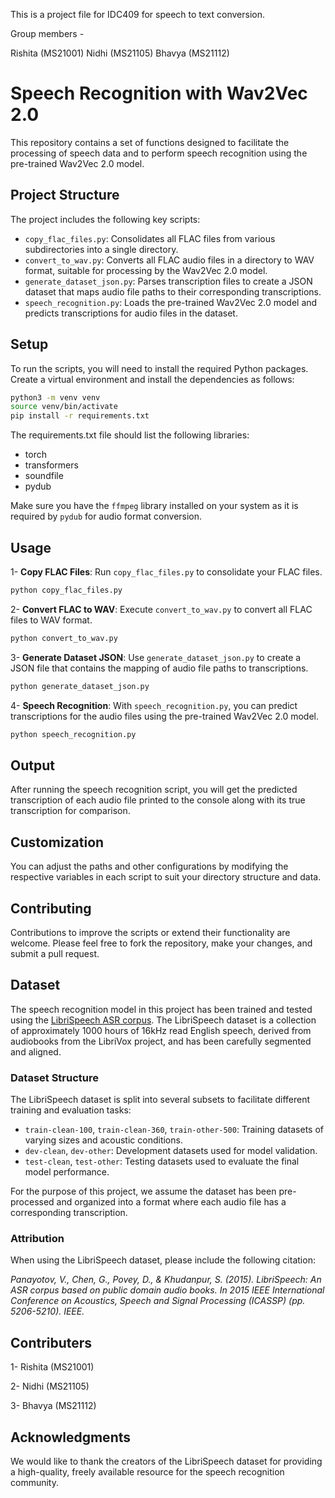 This is a project file for IDC409 for speech to text conversion.

Group members - 

Rishita (MS21001) 
Nidhi (MS21105)
Bhavya (MS21112)

# Speech Recognition with Wav2Vec 2.0

This repository contains a set of functions designed to facilitate the processing of speech data and to perform speech recognition using the pre-trained Wav2Vec 2.0 model.

## Project Structure

The project includes the following key scripts:

- `copy_flac_files.py`: Consolidates all FLAC files from various subdirectories into a single directory.
- `convert_to_wav.py`: Converts all FLAC audio files in a directory to WAV format, suitable for processing by the Wav2Vec 2.0 model.
- `generate_dataset_json.py`: Parses transcription files to create a JSON dataset that maps audio file paths to their corresponding transcriptions.
- `speech_recognition.py`: Loads the pre-trained Wav2Vec 2.0 model and predicts transcriptions for audio files in the dataset.

## Setup

To run the scripts, you will need to install the required Python packages. Create a virtual environment and install the dependencies as follows:

```bash
python3 -m venv venv
source venv/bin/activate
pip install -r requirements.txt
```

The requirements.txt file should list the following libraries:

- torch
- transformers
- soundfile
- pydub

Make sure you have the `ffmpeg` library installed on your system as it is required by `pydub` for audio format conversion.

## Usage

1- **Copy FLAC Files**: Run `copy_flac_files.py` to consolidate your FLAC files. 
```python
python copy_flac_files.py
```

2- **Convert FLAC to WAV**: Execute `convert_to_wav.py` to convert all FLAC files to WAV format.
```python
python convert_to_wav.py
```
3- **Generate Dataset JSON**: Use `generate_dataset_json.py` to create a JSON file that contains the mapping of audio file paths to transcriptions.
```python
python generate_dataset_json.py
```

4- **Speech Recognition**: With `speech_recognition.py`, you can predict transcriptions for the audio files using the pre-trained Wav2Vec 2.0 model.
```python
python speech_recognition.py
```
## Output
After running the speech recognition script, you will get the predicted transcription of each audio file printed to the console along with its true transcription for comparison.

## Customization
You can adjust the paths and other configurations by modifying the respective variables in each script to suit your directory structure and data.

## Contributing
Contributions to improve the scripts or extend their functionality are welcome. Please feel free to fork the repository, make your changes, and submit a pull request.

## Dataset

The speech recognition model in this project has been trained and tested using the [LibriSpeech ASR corpus](https://www.openslr.org/12/). The LibriSpeech dataset is a collection of approximately 1000 hours of 16kHz read English speech, derived from audiobooks from the LibriVox project, and has been carefully segmented and aligned.

### Dataset Structure

The LibriSpeech dataset is split into several subsets to facilitate different training and evaluation tasks:

- `train-clean-100`, `train-clean-360`, `train-other-500`: Training datasets of varying sizes and acoustic conditions.
- `dev-clean`, `dev-other`: Development datasets used for model validation.
- `test-clean`, `test-other`: Testing datasets used to evaluate the final model performance.

For the purpose of this project, we assume the dataset has been pre-processed and organized into a format where each audio file has a corresponding transcription.

### Attribution

When using the LibriSpeech dataset, please include the following citation:

*Panayotov, V., Chen, G., Povey, D., & Khudanpur, S. (2015). LibriSpeech: An ASR corpus based on public domain audio books. In 2015 IEEE International Conference on Acoustics, Speech and Signal Processing (ICASSP) (pp. 5206-5210). IEEE.*

## Contributers

1- Rishita (MS21001)

2- Nidhi (MS21105)

3- Bhavya (MS21112)

## Acknowledgments

We would like to thank the creators of the LibriSpeech dataset for providing a high-quality, freely available resource for the speech recognition community.

